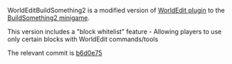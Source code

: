 WorldEditBuildSomething2 is a modified version of [WorldEdit plugin](https://github.com/sk89q/WorldEdit) to the [BuildSomething2 minigame](https://github.com/yzimroni/BuildSomething2).

This version includes a "block whitelist" feature - Allowing players to use only certain blocks with WorldEdit commands/tools

The relevant commit is [b6d0e75](https://github.com/yzimroni/WorldEditBuildSomething2/commit/b6d0e759c71363a16c1f8a83041192ddcd43ddef)
